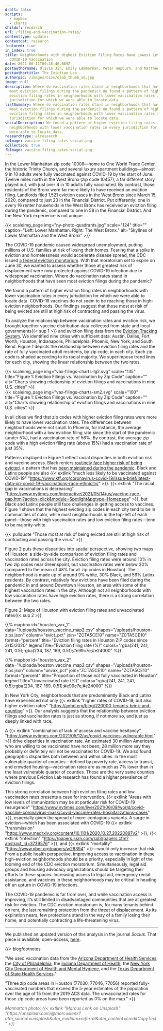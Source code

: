 ```yaml
---
draft: false
scripts:
  - mapbox
  - charts
childof: research
url: /filing-and-vaccination-rates/
contenttype: updates
contentcat: research
featured: true
in_index: true
title: Neighborhoods with Highest Eviction Filing Rates have Lowest Levels of
  COVID-19 Vaccination
date: 2021-06-11T00:46:40.089Z
postauthorname: Olivia Jin, Emily Lemmerman, Peter Hepburn, and Matthew Desmond
postauthortitle: The Eviction Lab
authorpic: /images/bios/elab_thumb_sm.jpg
image: null
description: Where do vaccination rates stand in neighborhoods that have seen
  most eviction filings during the pandemic? We found a pattern of higher
  eviction filing rates in neighborhoods with lower vaccination rates in every
  jurisdiction for which we were able to locate data.
listSummary: Where do vaccination rates stand in neighborhoods that have seen
  most eviction filings during the pandemic? We found a pattern of higher
  eviction filing rates in neighborhoods with lower vaccination rates in every
  jurisdiction for which we were able to locate data.
socialDescription: We found a pattern of higher eviction filing rates in
  neighborhoods with lower vaccination rates in every jurisdiction for which we
  were able to locate data.
researchtype: elresearch
twImage: vaccine-filing-rates-social.png
collection: true
fbImage: vaccine-filing-rates-social.png
---
```

In the Lower Manhattan zip code 10006—home to One World Trade Center, the historic Trinity Church, and several luxury apartment buildings—almost 9 in 10 adults were fully vaccinated against COVID-19 by the start of June. Twelve miles north in the West Bronx (zip code 10457), a far different story played out, with just over 4 in 10 adults fully vaccinated. By contrast, those residents of the Bronx were far more likely to have received an eviction filing. Landlords filed 1,521 eviction cases in the West Bronx since March 15, 2020, compared to just 23 in the Financial District. Put differently: one in every 16 renter households in the West Bronx has received an eviction filing during the pandemic, compared to one in 58 in the Financial District. And the New York experience is not unique.

{{< scaleimg_page img="ny-photo-quadrants.jpg" scale="124" title="" caption="Left: Lower Manhattan. Right: The West Bronx." alt="Skylines of Lower Manhattan and the West Bronx" >}}

The COVID-19 pandemic caused widespread unemployment, putting millions of U.S. families at risk of losing their homes. Fearing that a spike in eviction and homelessness would accelerate disease spread, the CDC issued [a federal eviction moratorium](/six-months-cdc/). With that moratorium set to expire on June 30, we wanted to assess whether those at greatest risk of displacement were now protected against COVID-19 infection due to widespread vaccination. Where do vaccination rates stand in neighborhoods that have seen most eviction filings during the pandemic?

We found a pattern of higher eviction filing rates in neighborhoods with lower vaccination rates in every jurisdiction for which we were able to locate data. COVID-19 vaccines do not seem to be reaching those in high-eviction neighborhoods. Our findings suggest that those most at risk of being evicted are still at high risk of contracting and passing the virus. 

To analyze the relationship between vaccination rates and eviction risk, we brought together vaccine distribution data collected from state and local governments{{< sup 1 >}} and eviction filing data from the [Eviction Tracking System](/eviction-tracking). We identified nine cities with sufficient data: Austin, Dallas, Fort Worth, Houston, Indianapolis, Philadelphia, Phoenix, New York, and South Bend. Figure 1 depicts the relationship between eviction filing rates and the rate of fully vaccinated adult residents, by zip code, in each city. Each zip code is shaded according to its racial majority. We superimpose trend lines for each city, showing the linear relationship between the two rates.

<div class="d-none d-md-block">
{{< scaleimg_page img="vax-filings-charts-lg2.svg" scale="135" title="Figure 1: Eviction Filings vs. Vaccination by Zip Code" caption="" alt="Charts showing relationship of eviction filings and vaccinations in nine U.S. cities"  >}}
</div>

<div class="d-block d-md-none">
{{< scaleimg_page img="vax-filings-charts-sm2.svg" scale="100" title="Figure 1: Eviction Filings vs. Vaccination by Zip Code" caption="" alt="Charts showing relationship of eviction filings and vaccinations in nine U.S. cities" >}}
</div>

In all cities we find that zip codes with higher eviction filing rates were more likely to have lower vaccination rates. The differences between neighborhoods were not small. In Phoenix, for instance, the average neighborhood with a low eviction filing rate since the start of the pandemic (under 5%), had a vaccination rate of 56%. By contrast, the average zip code with a high eviction filing rate (above 15%) had a vaccination rate of just 35%.  

Patterns displayed in Figure 1 reflect racial disparities in both eviction risk and vaccine access. Black renters [routinely face higher risk of being evicted](/demographics-of-eviction/), a pattern that has [been maintained during the pandemic](https://evictionlab.org/pandemic-filing-demographics/). Black and Latinx people are also {{< extlink "much less likely to be vaccinated against COVID-19" "https://www.kff.org/coronavirus-covid-19/issue-brief/latest-data-on-covid-19-vaccinations-race-ethnicity/" >}}. {{< extlink "The racial gap in vaccinations is decreasing" "https://www.nytimes.com/interactive/2021/05/14/us/vaccine-race-gap.html?action=click&module=Spotlight&pgtype=Homepage" >}}, but Black and Latinx people still face challenges in getting access to vaccines. Figure 1 shows that the highest evicting zip codes in each city tend to be in communities of color, while most neighborhoods in the top-left of each panel—those with high vaccination rates and low eviction filing rates—tend to be majority-white. 

{{< pullquote "Those most at risk of being evicted are still at high risk of contracting and passing the virus." >}}

Figure 2 puts these disparities into spatial perspective, showing two maps of Houston: a side-by-side comparison of eviction filing rates and vaccination rates across the city. Eviction filing rates were around 10% in two zip codes near Greenspoint, but vaccination rates were below 30% (compared to the mean of 48% for all zip codes in Houston). The neighborhood is made up of around 9% white, 30% Black, and 56% Latinx residents. By contrast, relatively few evictions have been filed during the pandemic in and around Downtown Houston, an area with some of the highest vaccination rates in the city. Although not all neighborhoods with low vaccination rates have high eviction rates, there is a strong correlation between the two rates.

</div>
</div>
</div>

<div class="row mx-4">
<div class="col-12">
<div class="figheader mt-0 mt-md-2 mb-1">Figure 2: Maps of Houston with eviction filing rates and unvaccinated rates{{< sup 2 >}}</div>
</div>
<div class="col-12 col-lg-6 px-0 px-md-2">

{{% mapbox
  id="houston_vax_1"
  data="/uploads/houston_vaccine_map2.csv"
  shapes="/uploads/houston-zips.json"
  column="evict_pct"
  join="ZCTA5CE10"
  name="ZCTA5CE10"
  format="percent"
  title="Eviction filing rates in Houston ZIP codes since 3/15/2020"
  legendTitle="Eviction filing rate (%)"
  colors="rgba(241, 241, 241, 0.5);rgba(234, 187, 169, 0.51);#e99c7e;#e24000"
%}}

</div>
<div class="col-12 col-lg-6 px-0 px-md-2">
{{% mapbox
  id="houston_vax_2"
  data="/uploads/houston_vaccine_map2.csv"
  shapes="/uploads/houston-zips.json"
  column="unvax_pct"
  join="ZCTA5CE10"
  name="ZCTA5CE10"
  format="percent"
  title="Proportion of those not fully vaccinated in Houston"
  legendTitle="Unvaccinated rate (%)"
  colors="rgba(241, 241, 241, 0.5);rgba(234, 187, 169, 0.51);#e99c7e;#e24000"
%}}
</div>
</div>

<div class="center-content-post updates-post pb-2">
<div class="page-content">
<div class="post-body">

In New York City, neighborhoods that are predominantly Black and Latinx have experienced not only {{< extlink "higher rates of COVID-19, but also higher eviction rates" "https://anhd.org/blog/220000-tenants-brink-and-counting" >}}. Our analysis suggests that the relationship between eviction filings and vaccination rates is just as strong, if not more so, and just as deeply linked with race.

A {{< extlink "combination of lack of access and vaccine hesitancy" "https://www.nytimes.com/2021/05/12/us/covid-vaccines-vulnerable.html" >}} drive disparities in vaccination rate. An estimated 30 million Americans who are willing to be vaccinated have not been; 28 million more say they probably or definitely will not be vaccinated for COVID-19. We also found geographic disparities both between and within cities. In the most vulnerable quarter of counties—defined by poverty rate, access to transit, and crowded housing—vaccination rates are as much as 7% lower than in the least vulnerable quarter of counties. These are the very same counties where previous Eviction Lab research has found a higher prevalence of eviction filings. 

This strong correlation between high eviction filing rates and low vaccination rates presents a case for intervention. {{<  extlink "Areas with low levels of immunization may be at particular risk for COVID-19 resurgence" "https://www.nytimes.com/live/2021/06/09/world/covid-vaccine-coronavirus-mask/covid-vaccine-rates-hospitalizations-cases" >}}, especially given the spread of more-contagious variants. A surge in eviction—which has been associated with COVID-19 {{< extlink "transmission" "https://www.medrxiv.org/content/10.1101/2020.10.27.20220897v2" >}}, {{< extlink "infection" "https://papers.ssrn.com/sol3/papers.cfm?abstract_id=3739576" >}}, and {{< extlink "mortality" "https://www.nber.org/papers/w28394" >}}—would only increase that risk. From a public health perspective, improving access to vaccination in these high-eviction neighborhoods should be a priority, especially in light of the looming end of the CDC eviction moratorium. Simultaneously, legal aid groups and housing advocacy organizations should be targeting their efforts to these spaces. Increasing access to legal aid, emergency rental assistance, and vaccines in these neighborhoods may be critical in heading off an upturn in COVID-19 infections.

The COVID-19 pandemic is far from over, and while vaccination access is improving, it’s still limited in disadvantaged communities that are at greatest risk for eviction. The CDC eviction moratorium is, for many tenants behind on rent, the last remaining protection from the threat of displacement. As its expiration nears, few protections stand in the way of a family losing their home, and potentially contracting a life-threatening virus. 

<hr/>

We published an updated version of this analysis in the journal *Socius*. That piece is available, open-access, [here](https://journals.sagepub.com/doi/full/10.1177/23780231211040885).

{{< blogfootnotes

"We used vaccination data from the <a href='https://www.azdhs.gov/covid19/data/index.php#zipcode-vaccinations' target='_blank' rel='noreferrer noopener'>Arizona Department of Health Services</a>, the <a href='https://www.opendataphilly.org/dataset/covid-vaccinations' target='_blank' rel='noreferrer noopener'>City of Philadelphia</a>, the <a href='https://hub.mph.in.gov/dataset/covid-19-vaccinations-by-zip' target='_blank' rel='noreferrer noopener'>Indiana Department of Health</a>, the <a href='https://www1.nyc.gov/site/doh/covid/covid-19-data-vaccines.page' target='_blank' rel='noreferrer noopener'>New York City Department of Health and Mental Hygiene</a>, and the <a href='https://dshs.texas.gov/coronavirus/AdditionalData.aspx' target='_blank' rel='noreferrer noopener'>Texas Department of State Health Services</a>."

"Three zip code areas in Houston (77030, 77046, 77056) reported fully-vaccinated numbers that exceed the 5-year estimates of the population over the age of 15 from the 2019 ACS data. The unvaccinated rates for those zip code areas have been reported as 0% on the map." >}}

<div class="text-center" style="color:#6b6b6b"><i>Manhattan photo: {{< extlink "Marcus Lenk on Unsplash" "https://unsplash.com/@marcuslenk?utm_source=unsplash&utm_medium=referral&utm_content=creditCopyText" >}} </i></div>